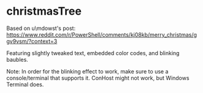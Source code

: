# christmasTree

Based on u\mdowst's post: https://www.reddit.com/r/PowerShell/comments/kj08kb/merry_christmas/ggv9vsm/?context=3

Featuring slightly tweaked text, embedded color codes, and blinking baubles.

Note: In order for the blinking effect to work, make sure to use a console/terminal that supports it. ConHost might not work, but Windows Terminal does.
